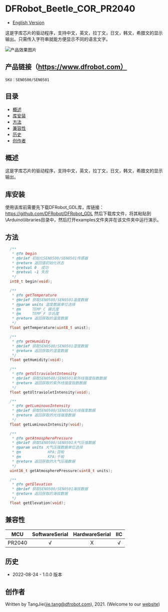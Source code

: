 DFRobot_Beetle_COR_PR2040
===========================

* [English Version](./README.md)

这是字库芯片的驱动程序，支持中文，英文，拉丁文，日文，韩文，希腊文的显示输出。只需传入字符串就能方便显示不同的语言文字。

![产品效果图片](./resources/images/SEN0501.png)

## 产品链接（https://www.dfrobot.com）

    SKU：SEN0500/SEN0501
  
## 目录

  * [概述](#概述)
  * [库安装](#库安装)
  * [方法](#方法)
  * [兼容性](#兼容性)
  * [历史](#历史)
  * [创作者](#创作者)

## 概述

这是字库芯片的驱动程序，支持中文，英文，拉丁文，日文，韩文，希腊文的显示输出。

## 库安装
使用该库前需要先下载DFRobot_GDL库，库链接：https://github.com/DFRobot/DFRobot_GDL
然后下载库文件，将其粘贴到\Arduino\libraries目录中，然后打开examples文件夹并在该文件夹中运行演示。

## 方法

```C++
  /**
   * @fn begin
   * @brief 初始化SEN0500/SEN0501传感器
   * @return 返回值初始化状态
   * @retval 0  成功
   * @retval -1 失败
   */
  int8_t begin(void);

  /**
   * @fn getTemperature
   * @brief 获取SEN0500/SEN0501温度数据
   * @param units 温度数据单位选择
   * @n     TEMP_C 摄氏度
   * @n     TEMP_F 华氏度 
   * @return 返回获取的温度数据
   */
  float getTemperature(uint8_t unist);

  /**
   * @fn getHumidity
   * @brief 获取SEN0500/SEN0501湿度数据 
   * @return 返回获取的湿度数据
   */
  float getHumidity(void);

  /**
   * @fn getUltravioletIntensity
   * @brief 获取SEN0500/SEN0501紫外线强度指数数据 
   * @return 返回获取的紫外线强度指数数据
   */
  float getUltravioletIntensity(void);

  /**
   * @fn getLuminousIntensity
   * @brief 获取SEN0500/SEN0501光线强度数据 
   * @return 返回获取的光线强度数据
   */
  float getLuminousIntensity(void);

  /**
   * @fn getAtmospherePressure
   * @brief 获取SEN0500/SEN0501大气压强数据 
   * @param units 大气压强数据单位选择
   * @n            HPA:百帕
   * @n            KPA:千帕
   * @return 返回获取的大气压强数据
   */
  uint16_t getAtmospherePressure(uint8_t units);

  /**
   * @fn getElevation
   * @brief 获取SEN0500/SEN0501海拔数据 
   * @return 返回获取的海拔数据
   */
  float getElevation(void);
```


## 兼容性

MCU                | SoftwareSerial | HardwareSerial |      IIC      |
------------------ | :----------: | :----------: | :----------: | 
PR2040             |      √       |      X       |      √       |

## 历史
- 2022-08-24 - 1.0.0 版本

## 创作者

Written by TangJie(jie.tang@dfrobot.com), 2021. (Welcome to our [website](https://www.dfrobot.com/))